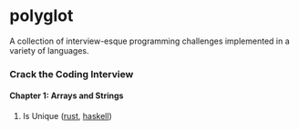 # polyglot

A collection of interview-esque programming challenges implemented in a variety
of languages.

### Crack the Coding Interview

#### Chapter 1: Arrays and Strings
1. Is Unique
  ([rust](./rust/src/chapter1/is_unique.rs),
  [haskell](./haskell/src/Chapter1/IsUnique.hs))
